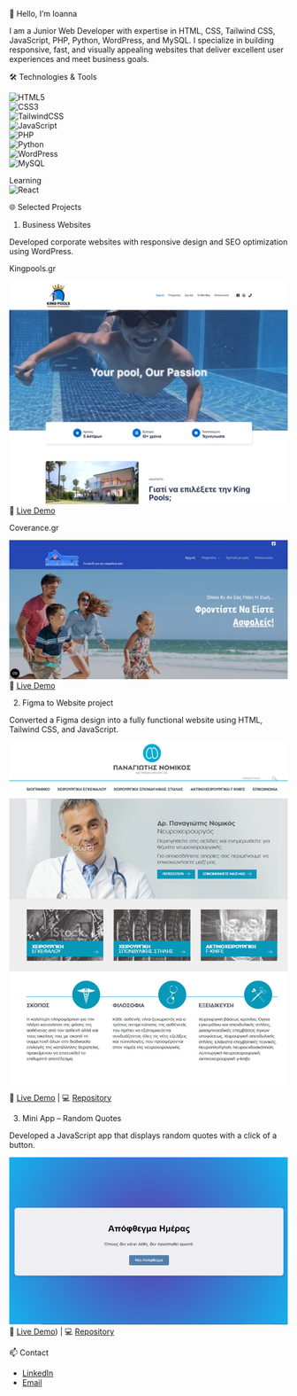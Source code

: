 👋 Hello, I’m Ioanna

I am a Junior Web Developer with expertise in HTML, CSS, Tailwind CSS, JavaScript, PHP, Python, WordPress, and MySQL.
I specialize in building responsive, fast, and visually appealing websites that deliver excellent user experiences and meet business goals.


🛠️ Technologies & Tools

![HTML5](https://img.shields.io/badge/HTML5-E34F26?style=for-the-badge&logo=html5&logoColor=white)  
![CSS3](https://img.shields.io/badge/CSS3-1572B6?style=for-the-badge&logo=css3&logoColor=white)  
![TailwindCSS](https://img.shields.io/badge/Tailwind_CSS-38B2AC?style=for-the-badge&logo=tailwind-css&logoColor=white)  
![JavaScript](https://img.shields.io/badge/JavaScript-F7DF1E?style=for-the-badge&logo=javascript&logoColor=black)  
![PHP](https://img.shields.io/badge/PHP-777BB4?style=for-the-badge&logo=php&logoColor=white)  
![Python](https://img.shields.io/badge/Python-3776AB?style=for-the-badge&logo=python&logoColor=white)  
![WordPress](https://img.shields.io/badge/WordPress-21759B?style=for-the-badge&logo=wordpress&logoColor=white)  
![MySQL](https://img.shields.io/badge/MySQL-005C84?style=for-the-badge&logo=mysql&logoColor=white) 


Learning  
![React](https://img.shields.io/badge/React-61DAFB?style=for-the-badge&logo=react&logoColor=white)


🌐 Selected Projects
1. Business Websites

Developed corporate websites with responsive design and SEO optimization using WordPress.

Kingpools.gr

![Business Website Screenshot](./assets/scr-kp.jpg) 
🔗 [Live Demo](https://www.kingpools.gr)

Coverance.gr

![Business Website Screenshot](./assets/scr-cov.jpg) 
🔗 [Live Demo](https://www.coverance.gr)


2. Figma to Website project

Converted a Figma design into a fully functional website using HTML, Tailwind CSS, and JavaScript.

![Figma Website Screenshot](./assets/figma-preview.jpg)  
🔗 [Live Demo](https://jeanne9999.github.io/figma-site/) | 💻 [Repository](https://github.com/Jeanne9999/figma-site)


3. Mini App – Random Quotes

Developed a JavaScript app that displays random quotes with a click of a button.

![Random Quotes App Screenshot](./assets/scr-quotes.jpg)  
🔗 [Live Demo](https://jeanne9999.github.io/quote-generator/)) | 💻 [Repository](https://github.com/Jeanne9999/quote-generator)


📫 Contact
- [LinkedIn](https://linkedin.com/in/ioanna-kotronaki-97403b255)  
- [Email](mailto:i.kotronaki@gmail.com)
